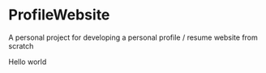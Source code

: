 # ProfileWebsite

A personal project for developing a personal profile / resume website from scratch

Hello world
